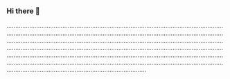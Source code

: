 ### Hi there 👋

........................................................................................................................................................................................................................................................................................................................................................................................................................................................................................................................................................................................................................................................................................................................................................................................................................................................